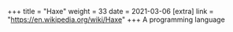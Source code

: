 +++
title = "Haxe"
weight = 33
date = 2021-03-06
[extra]
link = "https://en.wikipedia.org/wiki/Haxe"
+++
A programming language

